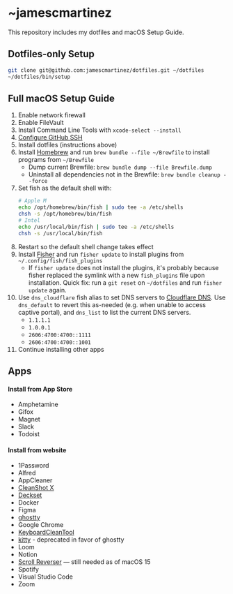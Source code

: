 # ~jamescmartinez

This repository includes my dotfiles and macOS Setup Guide.

## Dotfiles-only Setup

```bash
git clone git@github.com:jamescmartinez/dotfiles.git ~/dotfiles
~/dotfiles/bin/setup
```

## Full macOS Setup Guide

1. Enable network firewall
1. Enable FileVault
1. Install Command Line Tools with `xcode-select --install`
1. [Configure GitHub SSH](https://gist.github.com/jamescmartinez/a1f32830e57cf2a3fa62)
1. Install dotfiles (instructions above)
1. Install [Homebrew](https://brew.sh) and run `brew bundle --file ~/Brewfile` to install programs from `~/Brewfile`
   - Dump current Brewfile: `brew bundle dump --file Brewfile.dump`
   - Uninstall all dependencies not in the Brewfile: `brew bundle cleanup --force`
1. Set fish as the default shell with:
   ```sh
   # Apple M
   echo /opt/homebrew/bin/fish | sudo tee -a /etc/shells
   chsh -s /opt/homebrew/bin/fish
   # Intel
   echo /usr/local/bin/fish | sudo tee -a /etc/shells
   chsh -s /usr/local/bin/fish
   ```
1. Restart so the default shell change takes effect
1. Install [Fisher](https://github.com/jorgebucaran/fisher) and run `fisher update` to install plugins from `~/.config/fish/fish_plugins`
   - If `fisher update` does not install the plugins, it's probably because fisher replaced the symlink with a new `fish_plugins` file upon installation. Quick fix: run a `git reset` on `~/dotfiles` and run `fisher update` again.
1. Use `dns_cloudflare` fish alias to set DNS servers to [Cloudflare DNS](https://1.1.1.1/dns). Use `dns_default` to revert this as-needed (e.g. when unable to access captive portal), and `dns_list` to list the current DNS servers.
   - `1.1.1.1`
   - `1.0.0.1`
   - `2606:4700:4700::1111`
   - `2606:4700:4700::1001`
1. Continue installing other apps

## Apps

#### Install from App Store

- Amphetamine
- Gifox
- Magnet
- Slack
- Todoist

#### Install from website

- 1Password
- Alfred
- AppCleaner
- [CleanShot X](https://cleanshot.com)
- [Deckset](https://www.deckset.com)
- Docker
- Figma
- [ghostty](https://ghostty.org)
- Google Chrome
- [KeyboardCleanTool](https://folivora.ai/keyboardcleantool)
- [kitty](https://github.com/kovidgoyal/kitty) - deprecated in favor of ghostty
- Loom
- Notion
- [Scroll Reverser](https://pilotmoon.com/scrollreverser) — still needed as of macOS 15
- Spotify
- Visual Studio Code
- Zoom
